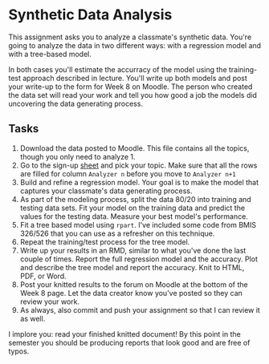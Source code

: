 # Synthetic Data Analysis

This assignment asks you to analyze a classmate's synthetic data. You're going to 
analyze the data in two different ways: with a regression model and with a tree-based model. 

In both cases you'll estimate the accurracy of the model using the training-test approach
described in lecture. You'll write up both models and post your write-up to the form for
Week 8 on Moodle. The person who created the data set will read your work and tell 
you how good a job the models did uncovering the data generating process. 

## Tasks

1. Download the data posted to Moodle. This file contains all the topics, though you only need to analyze 1.
2. Go to the sign-up [sheet](https://docs.google.com/spreadsheets/d/1WiI-SKpnVmlSC0fGCjLHO0ZZYEHmovoV7ndgPWV2GYs/edit?usp=sharing) and pick your topic. Make sure that all the rows are filled for column `Analyzer n` before you move to `Analyzer n+1` 
3. Build and refine a regression model. Your goal is to make the model that captures your classmate's data generating process. 
4. As part of the modeling process, split the data 80/20 into training and testing data sets. Fit your model on the training data and predict the values for the testing data. Measure your best model's performance.
5. Fit a tree based model using `rpart`. I've included some code from BMIS 326/526 that you can use as a refresher on this technique.
6. Repeat the training/test process for the tree model.
7. Write up your results in an RMD, similar to what you've done the last couple of times. Report the full regression model and the accuracy. Plot and describe the tree model and report the accuracy. Knit to HTML, PDF, or Word. 
8. Post your knitted results to the forum on Moodle at the bottom of the Week 8 page. Let the data creator know you've posted so they can review your work.
9. As always, also commit and push your assignment so that I can review it as well.

I implore you: read your finished knitted document! By this point in the semester you should be producing reports that look good and are free of typos. 
